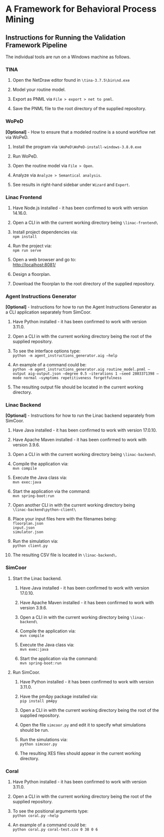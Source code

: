 # A Framework for Behavioral Process Mining


## Instructions for Running the Validation Framework Pipeline
The individual tools are run on a Windows machine as follows.

### TINA

1.  Open the NetDraw editor found in `\tina-3.7.5\bin\nd.exe`

2.  Model your routine model.

3.  Export as PNML via `File > export > net to pnml`.

4.  Save the PNML file to the root directory of the supplied repository.

### WoPeD

**[Optional]** - How to ensure that a modeled routine is a
sound workflow net via WoPeD.

1.  Install the program via `\WoPeD\WoPeD-install-windows-3.8.0.exe`

2.  Run WoPeD.

3.  Open the routine model via `File > Open`.

4.  Analyze via `Analyze > Semantical analysis`.

5.  See results in right-hand sidebar under `Wizard` and `Expert`.

### Linac Frontend

1.  Have Node.js installed - it has been confirmed to work with version
    14.16.0.

2.  Open a CLI in with the current working directory being
    `\linac-frontend\`

3.  Install project dependencies via:\
    `npm install`

4.  Run the project via:\
    `npm run serve`

5.  Open a web browser and go to:\
    <http://localhost:8081/>

6.  Design a floorplan.

7.  Download the floorplan to the root directory of the supplied
    repository.

### Agent Instructions Generator

**[Optional]** - Instructions for how to run the Agent
Instructions Generator as a CLI application separately from SimCoor.

1.  Have Python installed - it has been confirmed to work with version
    3.11.0.

2.  Open a CLI in with the current working directory being the root of
    the supplied repository.

3.  To see the interface options type:\
    `python -m agent_instructions_generator.aig –help`

4.  An example of a command could be:\
    `python -m agent_instructions_generator.aig routine_model.pnml –output aig-output.json –degree 0.5 –iterations 1 –seed 2803371398 –mode normal –symptoms repetitiveness forgetfulness`

5.  The resulting output file should be located in the current working
    directory.

### Linac Backend

**[Optional]** - Instructions for how to run the Linac
backend separately from SimCoor.

1.  Have Java installed - it has been confirmed to work with version
    17.0.10.

2.  Have Apache Maven installed - it has been confirmed to work with
    version 3.9.6.

3.  Open a CLI in with the current working directory being
    `\linac-backend\`

4.  Compile the application via:\
    `mvn compile`

5.  Execute the Java class via:\
    `mvn exec:java`

6.  Start the application via the command:\
    `mvn spring-boot:run`

7.  Open another CLI in with the current working directory being\
    `\linac-backend\python-client\`

8.  Place your input files here with the filenames being:\
    `floorplan.json`\
    `input.json`\
    `simulator.json`

9.  Run the simulation via:\
    `python client.py`

10. The resulting CSV file is located in `\linac-backend\`.

### SimCoor

1.  Start the Linac backend.

    1.  Have Java installed - it has been confirmed to work with version
        17.0.10.

    2.  Have Apache Maven installed - it has been confirmed to work with
        version 3.9.6.

    3.  Open a CLI in with the current working directory being
        `\linac-backend\`

    4.  Compile the application via:\
        `mvn compile`

    5.  Execute the Java class via:\
        `mvn exec:java`

    6.  Start the application via the command:\
        `mvn spring-boot:run`

2.  Run SimCoor.

    1.  Have Python installed - it has been confirmed to work with
        version 3.11.0.

    2.  Have the pm4py package installed via:\
        `pip install pm4py`

    3.  Open a CLI in with the current working directory being the root
        of the supplied repository.

    4.  Open the file `simcoor.py` and edit it to specify what
        simulations should be run.

    5.  Run the simulations via:\
        `python simcoor.py`

    6.  The resulting XES files should appear in the current working
        directory.

### Coral

1.  Have Python installed - it has been confirmed to work with version
    3.11.0.

2.  Open a CLI in with the current working directory being the root of
    the supplied repository.

3.  To see the positional arguments type:\
    `python coral.py –help`

4.  An example of a command could be:\
    `python coral.py coral-test.csv 0 38 0 6`
